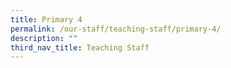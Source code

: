 ```yaml
---
title: Primary 4
permalink: /our-staff/teaching-staff/primary-4/
description: ""
third_nav_title: Teaching Staff
---
```

